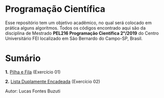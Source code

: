 # Programação Científica

Esse repositório tem um objetivo acadêmico, no qual será colocado em prática alguns algoritmos. Todos os códigos encontrado aqui são da disciplina de Mestrado __PEL216 Programação Científica 2°/2019__ do Centro Universitário FEI localizado em São Bernardo do Campo-SP, Brasil.

# Sumário

__1.__ [Pilha e Fila](https://github.com/buzutilucas/scientific-programming/tree/master/Ex01) (Exercício 01)

__2.__ [Lista Duplamente Encadeada](https://github.com/buzutilucas/scientific-programming/tree/master/Ex02) (Exercício 02)

Autor: Lucas Fontes Buzuti
